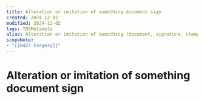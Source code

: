 ```yaml
---
title: Alteration or imitation of something document sign
created: 2024-12-02
modified: 2024-12-02
tags: TBSMetadata
alias: Alteration or imitation of something (document, signature, stamp, currency, substance, etc.) with the intent to deceive.
scopeNote:
- "[[8427 Forgery]]"
---
```

# Alteration or imitation of something document sign
